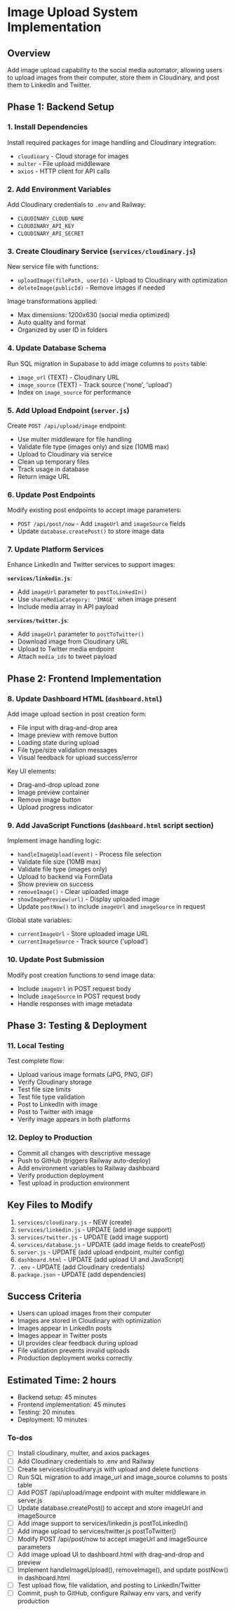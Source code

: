 <!-- afc9a042-47e1-4de3-9619-ed68b134bc3c 8cce67c8-f3dc-47e1-b269-8b22aa7ad22d -->
# Image Upload System Implementation

## Overview

Add image upload capability to the social media automator, allowing users to upload images from their computer, store them in Cloudinary, and post them to LinkedIn and Twitter.

## Phase 1: Backend Setup

### 1. Install Dependencies

Install required packages for image handling and Cloudinary integration:

- `cloudinary` - Cloud storage for images
- `multer` - File upload middleware
- `axios` - HTTP client for API calls

### 2. Add Environment Variables

Add Cloudinary credentials to `.env` and Railway:

- `CLOUDINARY_CLOUD_NAME`
- `CLOUDINARY_API_KEY`
- `CLOUDINARY_API_SECRET`

### 3. Create Cloudinary Service (`services/cloudinary.js`)

New service file with functions:

- `uploadImage(filePath, userId)` - Upload to Cloudinary with optimization
- `deleteImage(publicId)` - Remove images if needed

Image transformations applied:

- Max dimensions: 1200x630 (social media optimized)
- Auto quality and format
- Organized by user ID in folders

### 4. Update Database Schema

Run SQL migration in Supabase to add image columns to `posts` table:

- `image_url` (TEXT) - Cloudinary URL
- `image_source` (TEXT) - Track source ('none', 'upload')
- Index on `image_source` for performance

### 5. Add Upload Endpoint (`server.js`)

Create `POST /api/upload/image` endpoint:

- Use multer middleware for file handling
- Validate file type (images only) and size (10MB max)
- Upload to Cloudinary via service
- Clean up temporary files
- Track usage in database
- Return image URL

### 6. Update Post Endpoints

Modify existing post endpoints to accept image parameters:

- `POST /api/post/now` - Add `imageUrl` and `imageSource` fields
- Update `database.createPost()` to store image data

### 7. Update Platform Services

Enhance LinkedIn and Twitter services to support images:

**`services/linkedin.js`**:

- Add `imageUrl` parameter to `postToLinkedIn()`
- Use `shareMediaCategory: 'IMAGE'` when image present
- Include media array in API payload

**`services/twitter.js`**:

- Add `imageUrl` parameter to `postToTwitter()`
- Download image from Cloudinary URL
- Upload to Twitter media endpoint
- Attach `media_ids` to tweet payload

## Phase 2: Frontend Implementation

### 8. Update Dashboard HTML (`dashboard.html`)

Add image upload section in post creation form:

- File input with drag-and-drop area
- Image preview with remove button
- Loading state during upload
- File type/size validation messages
- Visual feedback for upload success/error

Key UI elements:

- Drag-and-drop upload zone
- Image preview container
- Remove image button
- Upload progress indicator

### 9. Add JavaScript Functions (`dashboard.html` script section)

Implement image handling logic:

- `handleImageUpload(event)` - Process file selection
- Validate file size (10MB max)
- Validate file type (images only)
- Upload to backend via FormData
- Show preview on success
- `removeImage()` - Clear uploaded image
- `showImagePreview(url)` - Display uploaded image
- Update `postNow()` to include `imageUrl` and `imageSource` in request

Global state variables:

- `currentImageUrl` - Store uploaded image URL
- `currentImageSource` - Track source ('upload')

### 10. Update Post Submission

Modify post creation functions to send image data:

- Include `imageUrl` in POST request body
- Include `imageSource` in POST request body
- Handle responses with image metadata

## Phase 3: Testing & Deployment

### 11. Local Testing

Test complete flow:

- Upload various image formats (JPG, PNG, GIF)
- Verify Cloudinary storage
- Test file size limits
- Test file type validation
- Post to LinkedIn with image
- Post to Twitter with image
- Verify image appears in both platforms

### 12. Deploy to Production

- Commit all changes with descriptive message
- Push to GitHub (triggers Railway auto-deploy)
- Add environment variables to Railway dashboard
- Verify production deployment
- Test upload in production environment

## Key Files to Modify

1. `services/cloudinary.js` - NEW (create)
2. `services/linkedin.js` - UPDATE (add image support)
3. `services/twitter.js` - UPDATE (add image support)
4. `services/database.js` - UPDATE (add image fields to createPost)
5. `server.js` - UPDATE (add upload endpoint, multer config)
6. `dashboard.html` - UPDATE (add upload UI and JavaScript)
7. `.env` - UPDATE (add Cloudinary credentials)
8. `package.json` - UPDATE (add dependencies)

## Success Criteria

- Users can upload images from their computer
- Images are stored in Cloudinary with optimization
- Images appear in LinkedIn posts
- Images appear in Twitter posts
- UI provides clear feedback during upload
- File validation prevents invalid uploads
- Production deployment works correctly

## Estimated Time: 2 hours

- Backend setup: 45 minutes
- Frontend implementation: 45 minutes
- Testing: 20 minutes
- Deployment: 10 minutes

### To-dos

- [ ] Install cloudinary, multer, and axios packages
- [ ] Add Cloudinary credentials to .env and Railway
- [ ] Create services/cloudinary.js with upload and delete functions
- [ ] Run SQL migration to add image_url and image_source columns to posts table
- [ ] Add POST /api/upload/image endpoint with multer middleware in server.js
- [ ] Update database.createPost() to accept and store imageUrl and imageSource
- [ ] Add image support to services/linkedin.js postToLinkedIn()
- [ ] Add image upload to services/twitter.js postToTwitter()
- [ ] Modify POST /api/post/now to accept imageUrl and imageSource parameters
- [ ] Add image upload UI to dashboard.html with drag-and-drop and preview
- [ ] Implement handleImageUpload(), removeImage(), and update postNow() in dashboard.html
- [ ] Test upload flow, file validation, and posting to LinkedIn/Twitter
- [ ] Commit, push to GitHub, configure Railway env vars, and verify production
